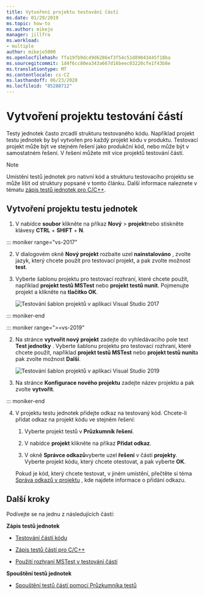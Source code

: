 ```yaml
---
title: Vytvoření projektu testování částí
ms.date: 01/29/2019
ms.topic: how-to
ms.author: mikejo
manager: jillfra
ms.workload:
- multiple
author: mikejo5000
ms.openlocfilehash: ffa19fb9dc49d6286ef3f54c51d89043445f18ba
ms.sourcegitcommit: 1d4f6cc80ea343a667d16beec03220cfe1f43b8e
ms.translationtype: MT
ms.contentlocale: cs-CZ
ms.lasthandoff: 06/23/2020
ms.locfileid: "85288712"
---
```

# <a name="create-a-unit-test-project"></a>Vytvoření projektu testování částí

Testy jednotek často zrcadlí strukturu testovaného kódu. Například projekt testu jednotek by byl vytvořen pro každý projekt kódu v produktu. Testovací projekt může být ve stejném řešení jako produkční kód, nebo může být v samostatném řešení. V řešení můžete mít více projektů testování částí.

> [!NOTE]
> Umístění testů jednotek pro nativní kód a strukturu testovacího projektu se může lišit od struktury popsané v tomto článku. Další informace naleznete v tématu [zápis testů jednotek pro C/C++](writing-unit-tests-for-c-cpp.md).

## <a name="to-create-a-unit-test-project"></a>Vytvoření projektu testu jednotek

1. V nabídce **soubor** klikněte na příkaz **Nový**  >  **projekt**nebo stiskněte klávesy **CTRL** + **SHIFT** + **N**.

::: moniker range="vs-2017"

2. V dialogovém okně **Nový projekt** rozbalte uzel **nainstalováno** , zvolte jazyk, který chcete použít pro testovací projekt, a pak zvolte možnost **test**.

3. Vyberte šablonu projektu pro testovací rozhraní, které chcete použít, například **projekt testů MSTest** nebo **projekt testů nunit**. Pojmenujte projekt a klikněte na **tlačítko OK**.

   ![Testování šablon projektů v aplikaci Visual Studio 2017](media/test-project-templates.png)

::: moniker-end

::: moniker range=">=vs-2019"

2. Na stránce **vytvořit nový projekt** zadejte do vyhledávacího pole text **Test jednotky** . Vyberte šablonu projektu pro testovací rozhraní, které chcete použít, například **projekt testů MSTest** nebo **projekt testů nunit**a pak zvolte možnost **Další**.

   ![Testování šablon projektů v aplikaci Visual Studio 2019](media/vs-2019/test-project-templates.png)

3. Na stránce **Konfigurace nového projektu** zadejte název projektu a pak zvolte **vytvořit**.

::: moniker-end

4. V projektu testu jednotek přidejte odkaz na testovaný kód. Chcete-li přidat odkaz na projekt kódu ve stejném řešení:

   1. Vyberte projekt testů v **Průzkumník řešení**.

   2. V nabídce **projekt** klikněte na příkaz **Přidat odkaz**.

   3. V okně **Správce odkazů**vyberte uzel **řešení** v části **projekty**. Vyberte projekt kódu, který chcete otestovat, a pak vyberte **OK**.

   Pokud je kód, který chcete testovat, v jiném umístění, přečtěte si téma [Správa odkazů v projektu](../ide/managing-references-in-a-project.md) , kde najdete informace o přidání odkazu.

## <a name="next-steps"></a>Další kroky

Podívejte se na jednu z následujících částí:

**Zápis testů jednotek**

- [Testování částí kódu](../test/unit-test-your-code.md)

- [Zápis testů částí pro C/C++](writing-unit-tests-for-c-cpp.md)

- [Použití rozhraní MSTest v testování částí](using-microsoft-visualstudio-testtools-unittesting-members-in-unit-tests.md)

**Spouštění testů jednotek**

- [Spouštění testů částí pomocí Průzkumníka testů](../test/run-unit-tests-with-test-explorer.md)
